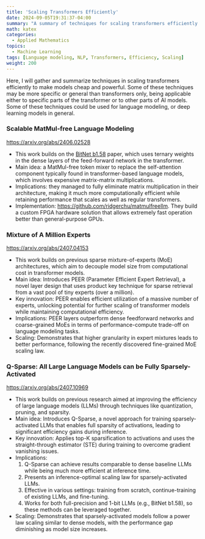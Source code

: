 ```yaml
---
title: 'Scaling Transformers Efficiently'
date: 2024-09-05T19:31:37-04:00
summary: "A summary of techniques for scaling transformers efficiently."
math: katex
categories:
  - Applied Mathematics
topics:
  - Machine Learning
tags: [Language modeling, NLP, Transformers, Efficiency, Scaling]
weight: 200
---
```


Here, I will gather and summarize techniques in scaling transformers efficiently to make models cheap and powerful. Some of these techniques may be more specific or general than transformers only, being applicable either to specific parts of the transformer or to other parts of AI models. Some of these techniques could be used for language modeling, or deep learning models in general.

### Scalable MatMul-free Language Modeling
https://arxiv.org/abs/2406.02528
- This work builds on the [BitNet b1.58](https://arxiv.org/abs/2402.17764) paper, which uses ternary weights in the dense layers of the feed-forward network in the transformer.
- Main idea: a MatMul-free token mixer to replace the self-attention component typically found in transformer-based language models, which involves expensive matrix-matrix multiplications.
- Implications: they managed to fully eliminate matrix multiplication in their architecture, making it much more computationally efficient while retaining performance that scales as well as regular transformers.
- Implementation: https://github.com/ridgerchu/matmulfreellm. They build a custom FPGA hardware solution that allows extremely fast operation better than general-purpose GPUs.

### Mixture of A Million Experts
https://arxiv.org/abs/2407.04153

- This work builds on previous sparse mixture-of-experts (MoE) architectures, which aim to decouple model size from computational cost in transformer models.
- Main idea: Introduces PEER (Parameter Efficient Expert Retrieval), a novel layer design that uses product key technique for sparse retrieval from a vast pool of tiny experts (over a million).
- Key innovation: PEER enables efficient utilization of a massive number of experts, unlocking potential for further scaling of transformer models while maintaining computational efficiency.
- Implications: PEER layers outperform dense feedforward networks and coarse-grained MoEs in terms of performance-compute trade-off on language modeling tasks.
- Scaling: Demonstrates that higher granularity in expert mixtures leads to better performance, following the recently discovered fine-grained MoE scaling law.

### Q-Sparse: All Large Language Models can be Fully Sparsely-Activated
https://arxiv.org/abs/2407.10969

- This work builds on previous research aimed at improving the efficiency of large language models (LLMs) through techniques like quantization, pruning, and sparsity.
- Main idea: Introduces Q-Sparse, a novel approach for training sparsely-activated LLMs that enables full sparsity of activations, leading to significant efficiency gains during inference.
- Key innovation: Applies top-K sparsification to activations and uses the straight-through estimator (STE) during training to overcome gradient vanishing issues.
- Implications: 
  1. Q-Sparse can achieve results comparable to dense baseline LLMs while being much more efficient at inference time.
  2. Presents an inference-optimal scaling law for sparsely-activated LLMs.
  3. Effective in various settings: training from scratch, continue-training of existing LLMs, and fine-tuning.
  4. Works for both full-precision and 1-bit LLMs (e.g., BitNet b1.58), so these methods can be leveraged together.
- Scaling: Demonstrates that sparsely-activated models follow a power law scaling similar to dense models, with the performance gap diminishing as model size increases.